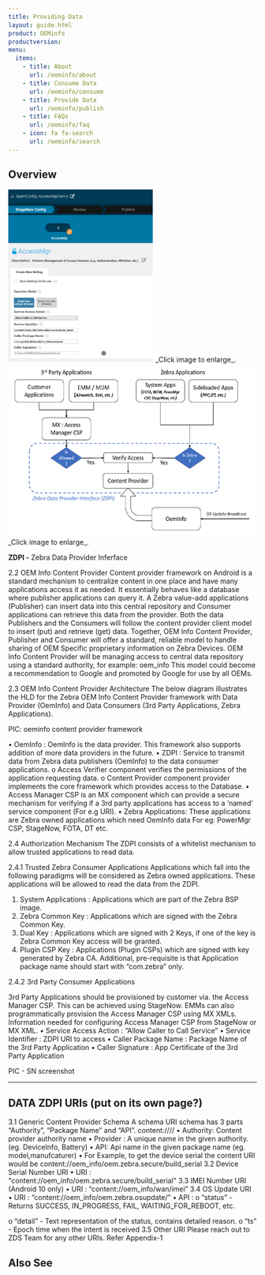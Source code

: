 ```yaml
---
title: Providing Data
layout: guide.html
product: OEMinfo
productversion:
menu:
  items:
    - title: About
      url: /oeminfo/about
    - title: Consume Data
      url: /oeminfo/consume
    - title: Provide Data
      url: /oeminfo/publish
    - title: FAQs
      url: /oeminfo/faq
    - icon: fa fa-search
      url: /oeminfo/search
---
```


## Overview

<img alt="image" style="height:350px" src="stagenow_access_mgr.png"/>
_Click image to enlarge_. 
<br>

<img alt="image" style="height:350px" src="oeminfo_content_provider_framework.png"/>
_Click image to enlarge_. 
<br>


**ZDPI -** Zebra Data Provider Inferface

2.2 OEM Info Content Provider
Content provider framework on Android is a standard mechanism to centralize content in one place and have many applications access it as needed. It essentially behaves like a database where publisher applications can query it. 
A Zebra value-add applications (Publisher) can insert data into this central repository and Consumer applications can retrieve this data from the provider. Both the data Publishers and the Consumers will follow the content provider client model to insert (put) and retrieve (get) data.
Together, OEM Info Content Provider, Publisher and Consumer will offer a standard, reliable model to handle sharing of OEM Specific proprietary information on Zebra Devices.
OEM Info Content Provider will be managing access to central data repository using a standard authority, for example: oem_info
This model could become a recommendation to Google and promoted by Google for use by all OEMs.
 
2.3 OEM Info Content Provider Architecture
The below diagram illustrates the HLD for the Zebra OEM Info Content Provider framework with Data Provider (OemInfo) and Data Consumers (3rd Party Applications, Zebra Applications).

PIC: oeminfo content provider framework

• OemInfo : OemInfo is the data provider. This framework also supports addition of more data providers in the future.
• ZDPI : Service to transmit data from Zebra data publishers (OemInfo) to the data consumer applications. 
o Access Verifier component verifies the permissions of the application requesting data.
o Content Provider component provider implements the core framework which provides access to the Database.
• Access Manager CSP is an MX component which can provide a secure mechanism for verifying if a 3rd party applications has access to a ‘named’ service component (For e.g URI).
• Zebra Applications: These applications are Zebra owned applications which need OemInfo data For eg: PowerMgr CSP, StageNow, FOTA, DT etc.

2.4 Authorization Mechanism
The ZDPI consists of a whitelist mechanism to allow trusted applications to read data.

2.4.1 Trusted Zebra Consumer Applications
Applications which fall into the following paradigms will be considered as Zebra owned applications. These applications will be allowed to read the data from the ZDPI.
1.  System Applications : Applications which are part of the Zebra BSP image.
2.  Zebra Common Key : Applications which are signed with the Zebra Common Key.
3.  Dual Key : Applications which are signed with 2 Keys, if one of the key is Zebra Common Key access will be granted.
4.  Plugin CSP Key : Applications (Plugin CSPs) which are signed with key generated by Zebra CA. Additional, pre-requisite is that Application package name should start with “com.zebra” only.

2.4.2 3rd Party Consumer Applications

3rd Party Applications should be provisioned by customer via. the Access Manager CSP. This can be achieved using StageNow. EMMs can also programmatically provision the Access Manager CSP using MX XMLs.
Information needed for configuring Access Manager CSP from StageNow or MX XML.
• Service Access Action : “Allow Caller to Call Service”
• Service Identifier : ZDPI URI to access
• Caller Package Name : Package Name of the 3rd Party Application
• Caller Signature : App Certificate of the 3rd Party Application

PIC - SN screenshot

-----

## DATA ZDPI URIs (put on its own page?) 

3.1 Generic Content Provider Schema
A schema URI schema has 3 parts “Authority”, “Package Name” and “API”.
content://<Authority>/<Provider>/<API>
• Authority: Content provider authority name
• Provider : A unique name in the given authority. (eg. DeviceInfo, Battery)
• API: Api name in the given package name (eg. model,manufcaturer)
• For Example, to get the device serial the content URI would be
content://oem_info/oem.zebra.secure/build_serial
3.2 Device Serial Number URI
• URI : "content://oem_info/oem.zebra.secure/build_serial"
3.3 IMEI Number URI (Android 10 only)
• URI : “content://oem_info/wan/imei”
3.4 OS Update URI
• URI : “content://oem_info/oem.zebra.osupdate/”
• API :
o “status” - Returns SUCCESS, IN_PROGRESS, FAIL, WAITING_FOR_REBOOT, etc.

o “detail” - Text representation of the status, contains detailed reason.
o “ts” - Epoch time when the intent is received
3.5 Other URI
Please reach out to ZDS Team for any other URIs. Refer Appendix-1


## Also See